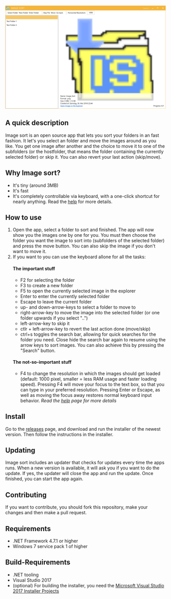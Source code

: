 ![Screenshot from the user interface of Image Sort](https://github.com/Lolle2000la/Image-Sort/blob/master/screenshot_1.12.0.png?raw=true)

## A quick description
Image sort is an open source app that lets you sort your folders in an fast fashion. It let's you select an folder and move the images around as you like. You get one image after another and the choice to move it to one of the subfolders (or the hostfolder, that means the folder containing the currently selected folder) or skip it. You can also revert your last action (skip/move).

## Why Image sort?
* It's tiny (around 3MB)
* It's fast
* It's completely controllable via keyboard, with a one-click shortcut for nearly anything. Read the [help](help.md) for more details.

## How to use
1. Open the app, select a folder to sort and finished. The app will now show you the images one by one for you. You must then choose the folder you want the image to sort into (subfolders of the selected folder) and press the move button. You can also skip the image if you don't want to move it.
2. If you want to you can use the keyboard allone for all the tasks:
   #### The important stuff
   * F2 for selecting the folder
   * F3 to create a new folder
   * F5 to open the currently selected image in the explorer
   * Enter to enter the currently selected folder
   * Escape to leave the current folder
   * up- and down-arrow-keys to select a folder to move to
   * right-arrow-key to move the image into the selected folder (or one folder upwards if you select "..")
   * left-arrow-key to skip it
   * ctlr + left-arrow-key to revert the last action done (move/skip)
   * ctrl+s toggles the search bar, allowing for quick searches for the folder you need. Close hide the search bar again to resume using the arrow keys to sort images. You can also achieve this by pressing the "Search" button.
   #### The not-so-important stuff
   * F4 to change the resolution in which the images should get loaded (default: 1000 pixel, smaller = less RAM usage and faster loading speed). Pressing F4 will move your focus to the text box, so that you can type in your preferred resolution. Pressing Enter or Escape, as well as moving the focus away restores normal keyboard input behavior.
   _Read the [help](help.md) page for more details_

## Install
Go to the [releases](https://github.com/Lolle2000la/Image-Sort/releases) page, and download and run the installer of the newest version. Then follow the instructions in the installer.

## Updating
Image sort includes an updater that checks for updates every time the apps runs. When a new version is available, it will ask you if you want to do the update. If yes, the updater will close the app and run the update. Once finished, you can start the app again.

## Contributing
If you want to contribute, you should fork this repository, make your changes and then make a pull request.

## Requirements
* .NET Framework 4.7.1 or higher
* Windows 7 service pack 1 of higher

## Build-Requirements
* .NET tooling
* Visual Studio 2017
* (optional) For building the installer, you need the [Microsoft Visual Studio 2017 Installer Projects](https://marketplace.visualstudio.com/items?itemName=VisualStudioProductTeam.MicrosoftVisualStudio2017InstallerProjects)
